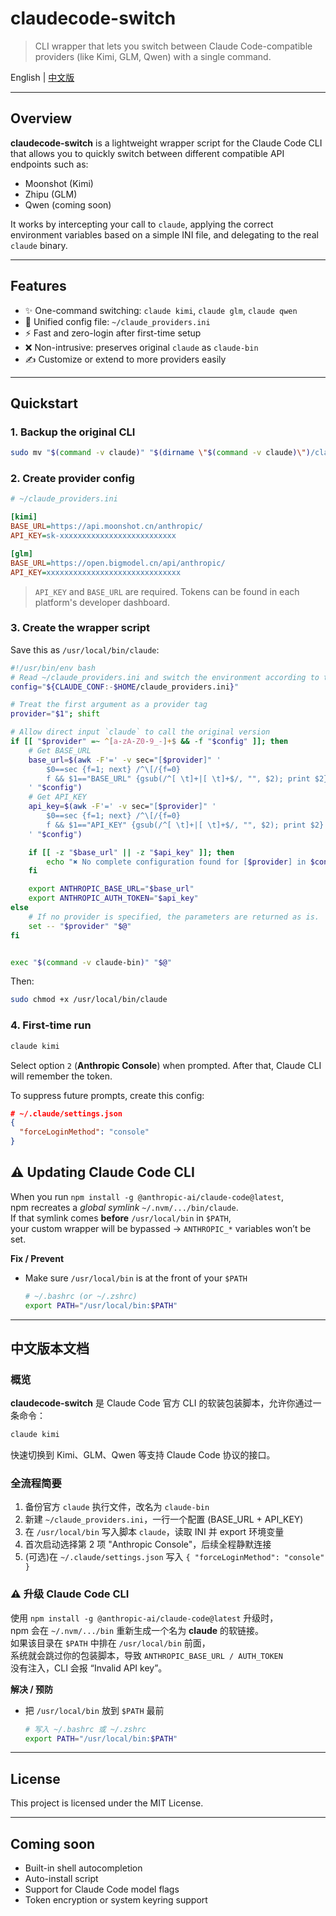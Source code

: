 # claudecode-switch

> CLI wrapper that lets you switch between Claude Code-compatible providers (like Kimi, GLM, Qwen) with a single command.

English | [中文版](#zh)

---

## Overview

**claudecode-switch** is a lightweight wrapper script for the Claude Code CLI that allows you to quickly switch between different compatible API endpoints such as:

* Moonshot (Kimi)
* Zhipu (GLM)
* Qwen (coming soon)

It works by intercepting your call to `claude`, applying the correct environment variables based on a simple INI file, and delegating to the real `claude` binary.

---

## Features

* ✨ One-command switching: `claude kimi`, `claude glm`, `claude qwen`
* 📂 Unified config file: `~/claude_providers.ini`
* ⚡ Fast and zero-login after first-time setup
* ❌ Non-intrusive: preserves original `claude` as `claude-bin`
* ✍ Customize or extend to more providers easily

---

## Quickstart

### 1. Backup the original CLI

```bash
sudo mv "$(command -v claude)" "$(dirname \"$(command -v claude)\")/claude-bin"
```

### 2. Create provider config

```ini
# ~/claude_providers.ini

[kimi]
BASE_URL=https://api.moonshot.cn/anthropic/
API_KEY=sk-xxxxxxxxxxxxxxxxxxxxxxxxxx

[glm]
BASE_URL=https://open.bigmodel.cn/api/anthropic/
API_KEY=xxxxxxxxxxxxxxxxxxxxxxxxxxxxxx
```

> `API_KEY` and `BASE_URL` are required. Tokens can be found in each platform's developer dashboard.

### 3. Create the wrapper script

Save this as `/usr/local/bin/claude`:

```bash
#!/usr/bin/env bash
# Read ~/claude_providers.ini and switch the environment according to the first position parameter
config="${CLAUDE_CONF:-$HOME/claude_providers.ini}"

# Treat the first argument as a provider tag
provider="$1"; shift

# Allow direct input `claude` to call the original version
if [[ "$provider" =~ ^[a-zA-Z0-9_-]+$ && -f "$config" ]]; then
    # Get BASE_URL
    base_url=$(awk -F'=' -v sec="[$provider]" '
        $0==sec {f=1; next} /^\[/{f=0}
        f && $1=="BASE_URL" {gsub(/^[ \t]+|[ \t]+$/, "", $2); print $2}
    ' "$config")
    # Get API_KEY
    api_key=$(awk -F'=' -v sec="[$provider]" '
        $0==sec {f=1; next} /^\[/{f=0}
        f && $1=="API_KEY" {gsub(/^[ \t]+|[ \t]+$/, "", $2); print $2}
    ' "$config")

    if [[ -z "$base_url" || -z "$api_key" ]]; then
        echo "✖ No complete configuration found for [$provider] in $config" >&2; exit 1
    fi

    export ANTHROPIC_BASE_URL="$base_url"
    export ANTHROPIC_AUTH_TOKEN="$api_key"
else
    # If no provider is specified, the parameters are returned as is.
    set -- "$provider" "$@"
fi


exec "$(command -v claude-bin)" "$@"
```

Then:

```bash
sudo chmod +x /usr/local/bin/claude
```

### 4. First-time run

```bash
claude kimi
```

Select option `2` (**Anthropic Console**) when prompted. After that, Claude CLI will remember the token.

To suppress future prompts, create this config:

```json
# ~/.claude/settings.json
{
  "forceLoginMethod": "console"
}
```

## ⚠️ Updating Claude Code CLI

When you run `npm install -g @anthropic-ai/claude-code@latest`,  
npm recreates a *global symlink* `~/.nvm/.../bin/claude`.  
If that symlink comes **before** `/usr/local/bin` in `$PATH`,  
your custom wrapper will be bypassed → `ANTHROPIC_*` variables won’t be set.

**Fix / Prevent**

- Make sure `/usr/local/bin` is at the front of your `$PATH`  

   ```bash
   # ~/.bashrc (or ~/.zshrc)
   export PATH="/usr/local/bin:$PATH"


---

<a name="zh"></a>
## 中文版本文档

### 概览

**claudecode-switch** 是 Claude Code 官方 CLI 的软装包装脚本，允许你通过一条命令：

```bash
claude kimi
```

快速切换到 Kimi、GLM、Qwen 等支持 Claude Code 协议的接口。

### 全流程简要

1. 备份官方 `claude` 执行文件，改名为 `claude-bin`
2. 新建 `~/claude_providers.ini`，一行一个配置 (BASE\_URL + API\_KEY)
3. 在 `/usr/local/bin` 写入脚本 `claude`，读取 INI 并 export 环境变量
4. 首次启动选择第 2 项 "Anthropic Console"，后续全程静默连接
5. (可选)在 `~/.claude/settings.json` 写入 `{ "forceLoginMethod": "console" }`

### ⚠️ 升级 Claude Code CLI

使用 `npm install -g @anthropic-ai/claude-code@latest` 升级时，  
npm 会在 `~/.nvm/.../bin` 重新生成一个名为 **claude** 的软链接。  
如果该目录在 `$PATH` 中排在 `/usr/local/bin` 前面，  
系统就会跳过你的包装脚本，导致 `ANTHROPIC_BASE_URL / AUTH_TOKEN`  
没有注入，CLI 会报 “Invalid API key”。

**解决 / 预防**

- 把 `/usr/local/bin` 放到 `$PATH` 最前  

   ```bash
   # 写入 ~/.bashrc 或 ~/.zshrc
   export PATH="/usr/local/bin:$PATH"

---

## License

This project is licensed under the MIT License.

---

## Coming soon

* Built-in shell autocompletion
* Auto-install script
* Support for Claude Code model flags
* Token encryption or system keyring support
